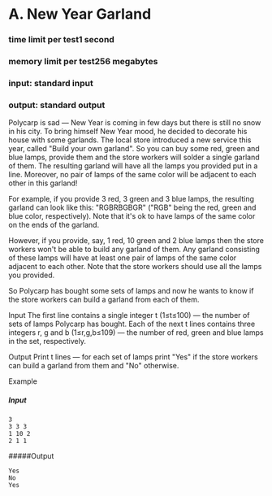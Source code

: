 # A. New Year Garland
### time limit per test1 second
### memory limit per test256 megabytes
### input: standard input
### output: standard output

Polycarp is sad — New Year is coming in few days but there is still no snow in his city.
To bring himself New Year mood, he decided to decorate his house with some garlands.
The local store introduced a new service this year, called "Build your own garland".
So you can buy some red, green and blue lamps, provide them and the store workers will solder a single garland of them.
The resulting garland will have all the lamps you provided put in a line.
Moreover, no pair of lamps of the same color will be adjacent to each other in this garland!

For example, if you provide 3 red, 3 green and 3 blue lamps,
the resulting garland can look like this: "RGBRBGBGR" ("RGB" being the red, green and blue color, respectively).
Note that it's ok to have lamps of the same color on the ends of the garland.

However, if you provide,
say, 1 red, 10 green and 2 blue lamps then the store workers won't be able to build any garland of them.
Any garland consisting of these lamps will have at least one pair of lamps of the same color adjacent to each other.
Note that the store workers should use all the lamps you provided.

So Polycarp has bought some sets of lamps and now he wants to know if the store workers can build a garland from each of them.

Input
The first line contains a single integer t (1≤t≤100) — the number of sets of lamps Polycarp has bought.
Each of the next t lines contains three integers r, g and b (1≤r,g,b≤109)
— the number of red, green and blue lamps in the set, respectively.

Output
Print t lines — for each set of lamps print "Yes" if the store workers can build a garland from them and "No" otherwise.

Example
##### Input
```
3
3 3 3
1 10 2
2 1 1
```
#####Output
```
Yes
No
Yes
```
